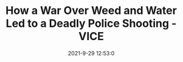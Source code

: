 ---
"title": "How a War Over Weed and Water Led to a Deadly Police Shooting - VICE"
"date": "2021-9-29 12:53:0"
"feed_name": "GOOGLENEWSDRILLING"
"feed_website": "https://news.google.com/search?q=drilling%2Bincident&hl=en-US&gl=US&ceid=US:en"
"feed_rss": "https://news.google.com/rss/search?q=drilling%2Bincident&hl=en-US&gl=US&ceid=US:en"
"link": "https://www.vice.com/en/article/v7eww8/how-a-war-over-weed-and-water-led-to-a-deadly-police-shooting"
"source": "{'href': 'https://www.vice.com', 'title': 'VICE'}"
"file": "_posts/2021-1-1-1d7da79cfe9a08bf18923da367baa5653dcc579c.md"
"accident": "1"
"drilling": "0"
"dead": "0"
"injured": "0"
"arrested": "0"
"where": "unknown site"
"causes": "unknown"
"place": "unknown place"
---